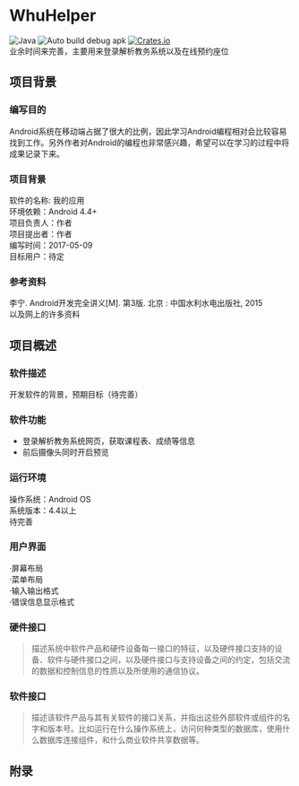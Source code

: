 # WhuHelper  
![Java](https://img.shields.io/badge/language-Java-orange.svg)  ![Auto build debug apk](https://github.com/zfb132/WhuHelper/workflows/Auto%20build%20debug%20apk/badge.svg) [![Crates.io](https://img.shields.io/crates/l/rustc-serialize.svg)]()  
业余时间来完善，主要用来登录解析教务系统以及在线预约座位    
## 项目背景  
### 编写目的  
  Android系统在移动端占据了很大的比例，因此学习Android编程相对会比较容易找到工作。另外作者对Android的编程也非常感兴趣，希望可以在学习的过程中将成果记录下来。  
### 项目背景  
  软件的名称: 我的应用  
  环境依赖：Android 4.4+  
  项目负责人：作者  
  项目提出者：作者  
  编写时间：2017-05-09  
  目标用户：待定  
### 参考资料  
  李宁.  Android开发完全讲义[M]. 第3版.  北京 : 中国水利水电出版社, 2015  
  以及网上的许多资料  
## 项目概述  
### 软件描述  
  开发软件的背景，预期目标（待完善）  
### 软件功能  

  * 登录解析教务系统网页，获取课程表、成绩等信息
  * 前后摄像头同时开启预览
  
### 运行环境  
  操作系统：Android OS  
  系统版本：4.4以上  
  待完善  
### 用户界面  
  ·屏幕布局  
  ·菜单布局  
  ·输入输出格式  
  ·错误信息显示格式  
### 硬件接口  
  >描述系统中软件产品和硬件设备每一接口的特征，以及硬件接口支持的设备、软件与硬件接口之间，以及硬件接口与支持设备之间的约定，包括交流的数据和控制信息的性质以及所使用的通信协议。  
### 软件接口  
  >描述该软件产品与其有关软件的接口关系，并指出这些外部软件或组件的名字和版本号。比如运行在什么操作系统上，访问何种类型的数据库，使用什么数据库连接组件，和什么商业软件共享数据等。  
## 附录  
